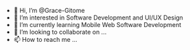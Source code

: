 - 👋 Hi, I’m @Grace-Gitome
- 👀 I’m interested in Software Development and UI/UX Design
- 🌱 I’m currently learning Mobile Web Software Development
- 💞️ I’m looking to collaborate on ...
- 📫 How to reach me ...

<!---
Grace-Gitome/Grace-Gitome is a ✨ special ✨ repository because its `README.md` (this file) appears on your GitHub profile.
You can click the Preview link to take a look at your changes.
--->
